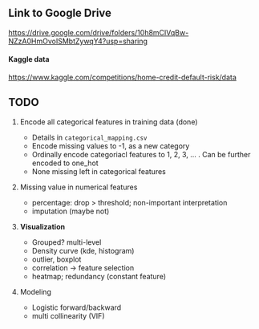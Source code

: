 ## Link to Google Drive 
https://drive.google.com/drive/folders/10h8mCIVqBw-NZzA0HmOvoISMbtZywqY4?usp=sharing

#### Kaggle data
https://www.kaggle.com/competitions/home-credit-default-risk/data

## TODO
1. Encode all categorical features in training data (done)
	- Details in `categorical_mapping.csv`
	- Encode missing values to -1, as a new category
	- Ordinally encode categoriacl features to 1, 2, 3, ... . Can be further encoded to one_hot
	- None missing left in categorical features
2. Missing value in numerical features
	- percentage: drop > threshold; non-important interpretation
	- imputation (maybe not)

3. **Visualization**
	- Grouped? multi-level
	- Density curve (kde, histogram)
	- outlier, boxplot
	- correlation -> feature selection
	- heatmap; redundancy (constant feature)

4. Modeling
	- Logistic
	forward/backward
	- multi collinearity (VIF)